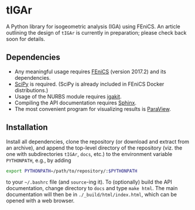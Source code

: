 # tIGAr

A Python library for isogeometric analysis (IGA) using FEniCS.  An article outlining the design of ``tIGAr`` is currently in preparation; please check back soon for details.  

## Dependencies
* Any meaningful usage requires [FEniCS](https://fenicsproject.org/) (version 2017.2) and its dependencies.
* [SciPy](https://www.scipy.org/) is required.  (SciPy is already included in FEniCS Docker distributions.)
* Usage of the NURBS module requires [igakit](https://bitbucket.org/dalcinl/igakit).
* Compiling the API documentation requires [Sphinx](http://www.sphinx-doc.org/en/master/).
* The most convenient program for visualizing results is [ParaView](https://www.paraview.org/).

## Installation

Install all dependencies, clone the repository (or download and extract from an archive), and append the top-level directory of the repository (viz. the one with subdirectories `tIGAr`, `docs`, etc.) to the environment variable `PYTHONPATH`, e.g., by adding
```bash
export PYTHONPATH=/path/to/repository/:$PYTHONPATH
```
to your `~/.bashrc` file (and `source`-ing it).  To (optionally) build the API documentation, change directory to `docs` and type `make html`. The main documentation will then be in `./_build/html/index.html`, which can be opened with a web browser.  
